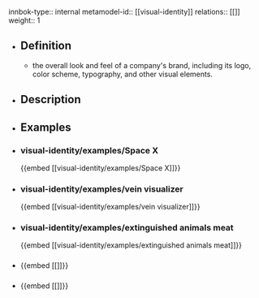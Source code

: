 innbok-type:: internal
metamodel-id:: [[visual-identity]]
relations:: [[]]
weight:: 1

- ## Definition
  - the overall look and feel of a company's brand, including its logo, color scheme, typography, and other visual elements.
- ## Description
- ## Examples
- ### visual-identity/examples/Space X
  {{embed [[visual-identity/examples/Space X]]}}
- ### visual-identity/examples/vein visualizer
  {{embed [[visual-identity/examples/vein visualizer]]}}
- ### visual-identity/examples/extinguished animals meat
  {{embed [[visual-identity/examples/extinguished animals meat]]}}
- ### 
  {{embed [[]]}}
- ### 
  {{embed [[]]}}


